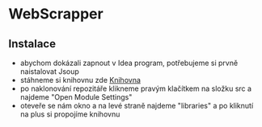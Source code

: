 # WebScrapper
## Instalace
- abychom dokázali zapnout v Idea program, potřebujeme si prvně naistalovat Jsoup <br>
- stáhneme si knihovnu zde [Knihovna](https://jsoup.org/packages/jsoup-1.19.1.jar) <br>
- po naklonování repozitáře klikneme pravým klačítkem na složku src a najdeme "Open Module Settings" <br>
- oteveře se nám okno a na levé straně najdeme "libraries" a po kliknutí na plus si propojíme knihovnu 
